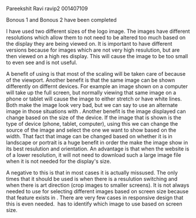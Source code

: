 Pareekshit Ravi
ravip2
001407109

Bonous 1 and Bonous 2 have been completed

I have used two different sizes of the logo image. The images have different resolutions which allow them to not need to be altered too much based on the display they are being viewed on. It is important to have different versions because for images which are not very high resulution, but are then viewed on a high res display. This will cause the image to be too small to even see and is not useful. 

A benefit of using <picture> is that most of the scaling will be taken care of because of the viewport. Another benefit is that the same image can be shown differently on differnt devices. For example an image shown on a computer will take up the full screen, but normally viewing that same image on a phone or tablet will cause the image to either stretch or have white lines. Both make the image look very bad, but we can say to use an alternate image in those situations with <piucture>. Another benefit is the image displayed can change based on the size of the device. If the image that is shown is the type of device (phone, tablet, computer), using this we can change the source of the image and select the one we want to show based on the width. That fact that image can be changed based on whether it is in landscape or portrait is a huge benefit in order the make the image show in its best resulution and orientation. An advantage is that when the website is of a lower resolution, it will not need to download such a large image file when it is not needed for the display's size. 

A negative to this is that in most cases it is actually missused. The only times that it should be used is when there is a resulution switching and when there is art direction (crop images to smaller screens). It is not always needed to use <picture> for selecting different images based on screen size because that feature exists in <img>. There are very few cases in responsive design that this is even needed. <img> has <srcset> to identify which image to use based on screen size. 